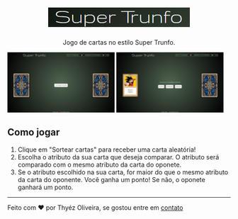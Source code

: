 <h1 align="center"><img src="assets/titulo.png"></h1>
 <p align="center">Jogo de cartas no estilo Super Trunfo.</p>

<img src="assets/captura1.png" width="48%">
<img src="assets/captura2.png" width="48%">

## Como jogar
<ol>
    <li>Clique em "Sortear cartas" para receber uma carta aleatória!</li>
    <li>Escolha o atributo da sua carta que deseja comparar. O atributo será comparado com o mesmo atributo da carta do oponete.</li>
    <li>Se o atributo escolhido na sua carta, for maior do que o mesmo atributo da carta do oponente. Você ganha um ponto! Se não, o oponete ganhará um ponto.</li>

</ol>

<hr>
Feito com ❤ por Thyéz Oliveira, se gostou entre em <a href="https://www.linkedin.com/in/thyezoliveira/">contato</a>